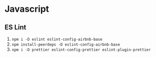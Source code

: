 # Javascript

## ES Lint

1. `npm i -D eslint eslint-config-airbnb-base`
2. `npm install-peerdeps -D eslint-config-airbnb-base`
3. `npm i -D prettier eslint-config-prettier eslint-plugin-prettier`
